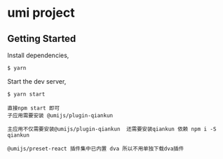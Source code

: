 # umi project

## Getting Started

Install dependencies,

```bash
$ yarn
```

Start the dev server,

```bash
$ yarn start
```


```
直接npm start 即可
子应用需要安装 @umijs/plugin-qiankun

主应用不仅需要安装@umijs/plugin-qiankun  还需要安装qiankun 依赖 npm i -S qiankun

@umijs/preset-react 插件集中已内置 dva 所以不用单独下载dva插件
```
